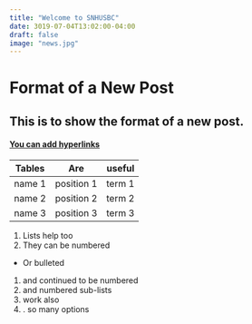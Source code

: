 ```yaml
---
title: "Welcome to SNHUSBC"
date: 3019-07-04T13:02:00-04:00
draft: false
image: "news.jpg"
---
```

# Format of a New Post
## This is to show the format of a new post.
#### <a href="http://www.google.com">You can add hyperlinks</a>
       
| Tables    |Are       |useful   |
|-----------|:--------:|--------:|
|name 1     |position 1|term 1   |
|name 2     |position 2|term 2   |
|name 3     |position 3|term 3   |

1. Lists help too
2. They can be numbered
  * Or bulleted
1. and continued to be numbered
  1. and numbered sub-lists
  3. work also
4. . so many options
